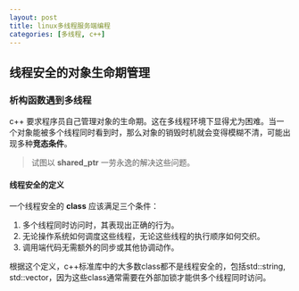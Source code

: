 ```yaml
---
layout: post
title: linux多线程服务端编程
categories: [多线程, c++]
---
```


## 线程安全的对象生命期管理

### 析构函数遇到多线程

c++ 要求程序员自己管理对象的生命期。这在多线程环境下显得尤为困难。当一个对象能被多个线程同时看到时，那么对象的销毁时机就会变得模糊不清，可能出现多种**竞态条件**。

> 试图以 **shared_ptr** 一劳永逸的解决这些问题。

#### 线程安全的定义

一个线程安全的 **class** 应该满足三个条件：

1. 多个线程同时访问时，其表现出正确的行为。
2. 无论操作系统如何调度这些线程，无论这些线程的执行顺序如何交织。
3. 调用端代码无需额外的同步或其他协调动作。

根据这个定义，c++标准库中的大多数class都不是线程安全的，包括std::string, std::vector，因为这些class通常需要在外部加锁才能供多个线程同时访问。


